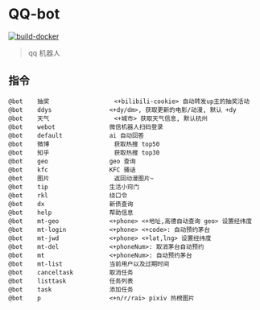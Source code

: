 
# QQ-bot

[![build-docker](https://github.com/Lick-Dog-Club/qq-bot/actions/workflows/build.yaml/badge.svg)](https://github.com/Lick-Dog-Club/qq-bot/actions/workflows/build.yaml)

> qq 机器人

## 指令

```text
@bot	抽奖              	<+bilibili-cookie> 自动转发up主的抽奖活动
@bot	ddys            	<+dy/dm>, 获取更新的电影/动漫, 默认 +dy
@bot	天气              	<+城市> 获取天气信息, 默认杭州
@bot	webot           	微信机器人扫码登录
@bot	default         	ai 自动回答
@bot	微博              	获取热搜 top50
@bot	知乎              	获取热搜 top30
@bot	geo             	geo 查询
@bot	kfc             	KFC 骚话
@bot	图片              	返回动漫图片~
@bot	tip             	生活小窍门
@bot	rkl             	绕口令
@bot	dx              	新债查询
@bot	help            	帮助信息
@bot	mt-geo          	<+phone> <+地址,高德自动查询 geo> 设置经纬度
@bot	mt-login        	<+phone> <+code>: 自动预约茅台
@bot	mt-jwd          	<+phone> <+lat,lng> 设置经纬度
@bot	mt-del          	<+phoneNum>: 取消茅台自动预约
@bot	mt              	<+phoneNum>: 自动预约茅台
@bot	mt-list         	当前用户以及过期时间
@bot	canceltask      	取消任务
@bot	listtask        	任务列表
@bot	task            	添加任务
@bot	p               	<+n/r/rai> pixiv 热榜图片
```
